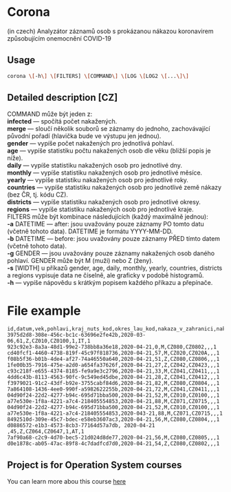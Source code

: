 # Corona
(in czech)
Analyzátor záznamů osob s prokázanou nákazou koronavirem způsobujícím onemocnění COVID-19

## Usage
```bash
corona \[-h\] \[FILTERS] \[COMMAND\] \[LOG \[LOG2 \[...\]\]
```

## Detailed description [CZ]
COMMAND může být jeden z:<br />
**infected** — spočítá počet nakažených.<br />
**merge** — sloučí několik souborů se záznamy do jednoho, zachovávající původní pořadí (hlavička bude ve výstupu jen jednou).<br />
**gender** — vypíše počet nakažených pro jednotlivá pohlaví.<br />
**age** — vypíše statistiku počtu nakažených osob dle věku (bližší popis je níže).<br />
**daily** — vypíše statistiku nakažených osob pro jednotlivé dny.<br />
**monthly** — vypíše statistiku nakažených osob pro jednotlivé měsíce.<br />
**yearly** — vypíše statistiku nakažených osob pro jednotlivé roky.<br />
**countries** — vypíše statistiku nakažených osob pro jednotlivé země nákazy (bez ČR, tj. kódu CZ).<br />
**districts** — vypíše statistiku nakažených osob pro jednotlivé okresy.<br />
**regions** — vypíše statistiku nakažených osob pro jednotlivé kraje.<br />
FILTERS může být kombinace následujících (každý maximálně jednou):<br />
**-a** DATETIME — after: jsou uvažovány pouze záznamy PO tomto datu (včetně tohoto data). DATETIME je formátu YYYY-MM-DD.<br />
**-b** DATETIME — before: jsou uvažovány pouze záznamy PŘED tímto datem (včetně tohoto data).<br />
**-g** GENDER — jsou uvažovány pouze záznamy nakažených osob daného pohlaví. GENDER může být M (muži) nebo Z (ženy).<br />
**-s** [WIDTH] u příkazů gender, age, daily, monthly, yearly, countries, districts a regions vypisuje data ne číselně, ale graficky v podobě histogramů.<br />
**-h** — vypíše nápovědu s krátkým popisem každého příkazu a přepínače.<br />

# File example
```csv
id,datum,vek,pohlavi,kraj_nuts_kod,okres_lau_kod,nakaza_v_zahranici,nakaza_zeme_csu_kod,reportovano_khs
3975d2d8-308e-456c-bc1c-63696e2fe42b,2020-03-06,61,Z,CZ010,CZ0100,1,IT,1
923c92e3-8a3a-48d1-99e2-738bb8a36e18,2020-04-21,0,M,CZ080,CZ0802,,,1
cd40fcf1-4460-4738-819f-45c97f818736,2020-04-21,57,M,CZ020,CZ020A,,,1
f08b5f36-b01b-4de4-af27-74a46550a640,2020-04-21,51,Z,CZ080,CZ0806,,,1
1fe00b35-7916-475e-a2d0-a654fa37626f,2020-04-21,27,Z,CZ042,CZ0423,,,1
c93c218f-e655-4374-8185-fe9a9e3c2796,2020-04-21,33,M,CZ041,CZ0411,,,1
4dd6c43b-8113-4563-90fc-9c549ed45dbe,2020-04-21,28,Z,CZ041,CZ0412,,,1
f3979021-91c2-43df-b92e-3755cabf84d6,2020-04-21,82,M,CZ080,CZ0804,,,1
7a864108-1436-4ee0-990f-a5982622255b,2020-04-21,72,M,CZ041,CZ0411,,,1
04d90f24-22d2-4277-b94c-695d71bba500,2020-04-21,52,M,CZ010,CZ0100,,,1
a77e530e-1f8a-4221-a7c4-218405554853,2020-04-21,88,M,CZ071,CZ0715,,,1
04d90f24-22d2-4277-b94c-695d71bba500,2020-04-21,52,M,CZ010,CZ0100,,,1
a77e530e-1f8a-4221-a7c4-218405554853,2020-043-21,88,M,CZ071,CZ0715,,,1
8492510d-309e-45c7-bdec-e58eb3607ac3,2020-04-21,56,M,CZ080,CZ0804,,,1
d0886572-e1b3-4573-8cb3-77164d57a7db, 2020-04-21 ,45,Z,CZ064,CZ0647,1,AT,1
7af90a68-c2c9-4d70-bec5-21d024d8de77,2020-04-21,56,M,CZ080,CZ0805,,,1
d0e1878c-ab05-47ac-89f8-4c7dadfcd7d0,2020-04-21,54,Z,CZ080,CZ0802,,,1
```

## Project is for Operation System courses
You can learn more abou this course [here](https://www.fit.vut.cz/study/course/244864/.cs)
